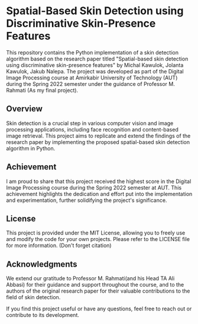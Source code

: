 # Spatial-Based Skin Detection using Discriminative Skin-Presence Features

This repository contains the Python implementation of a skin detection algorithm based on the research paper titled "Spatial-based skin detection using discriminative skin-presence features" by Michal Kawulok, Jolanta Kawulok, Jakub Nalepa. The project was developed as part of the Digital Image Processing course at Amirkabir University of Technology (AUT) during the Spring 2022 semester under the guidance of Professor M. Rahmati (As my final project).

## Overview

Skin detection is a crucial step in various computer vision and image processing applications, including face recognition and content-based image retrieval. This project aims to replicate and extend the findings of the research paper by implementing the proposed spatial-based skin detection algorithm in Python.

## Achievement

I am proud to share that this project received the highest score in the Digital Image Processing course during the Spring 2022 semester at AUT. This achievement highlights the dedication and effort put into the implementation and experimentation, further solidifying the project's significance.

## License

This project is provided under the MIT License, allowing you to freely use and modify the code for your own projects. Please refer to the LICENSE file for more information. (Don't forget citation)

## Acknowledgments

We extend our gratitude to Professor M. Rahmati(and his Head TA Ali Abbasi) for their guidance and support throughout the course, and to the authors of the original research paper for their valuable contributions to the field of skin detection.

If you find this project useful or have any questions, feel free to reach out or contribute to its development.